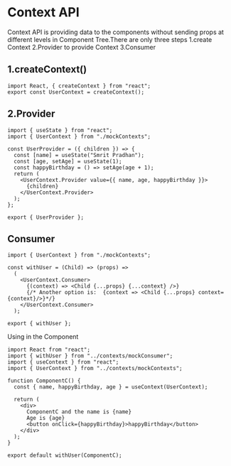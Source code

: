 # Context API

Context API is providing data to the components without sending props at different levels in Component Tree.There are only three steps
1.create Context
2.Provider to provide Context
3.Consumer

## 1.createContext()

```
import React, { createContext } from "react";
export const UserContext = createContext();
```

## 2.Provider

```
import { useState } from "react";
import { UserContext } from "./mockContexts";

const UserProvider = ({ children }) => {
  const [name] = useState("Smrit Pradhan");
  const [age, setAge] = useState(1);
  const happyBirthday = () => setAge(age + 1);
  return (
    <UserContext.Provider value={{ name, age, happyBirthday }}>
      {children}
    </UserContext.Provider>
  );
};

export { UserProvider };
```

## Consumer

```
import { UserContext } from "./mockContexts";

const withUser = (Child) => (props) =>
  (
    <UserContext.Consumer>
      {(context) => <Child {...props} {...context} />}
      {/* Another option is:  {context => <Child {...props} context={context}/>}*/}
    </UserContext.Consumer>
  );

export { withUser };
```

Using in the Component

```
import React from "react";
import { withUser } from "../contexts/mockConsumer";
import { useContext } from "react";
import { UserContext } from "../contexts/mockContexts";

function ComponentC() {
  const { name, happyBirthday, age } = useContext(UserContext);

  return (
    <div>
      ComponentC and the name is {name}
      Age is {age}
      <button onClick={happyBirthday}>happyBirthday</button>
    </div>
  );
}

export default withUser(ComponentC);
```
